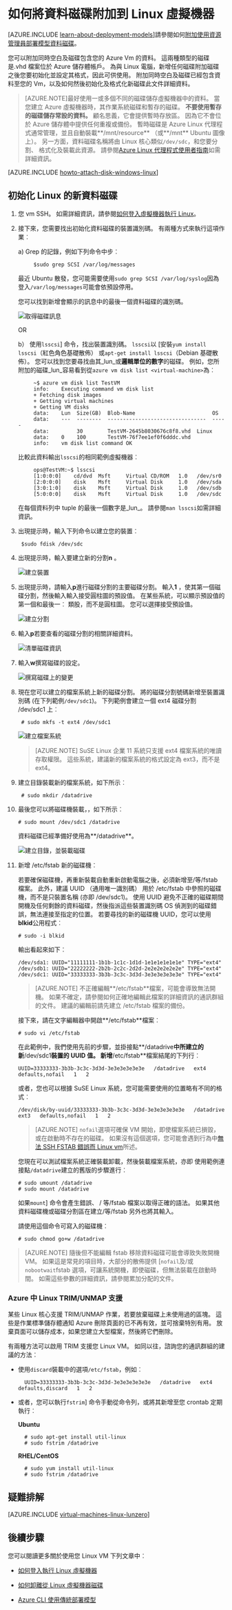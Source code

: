 <properties
    pageTitle="將光碟附加至 Linux VM |Microsoft Azure"
    description="瞭解如何將資料磁碟附加至執行 Linux Azure 虛擬機器，並將它初始化，因此可供使用。"
    services="virtual-machines-linux"
    documentationCenter=""
    authors="iainfoulds"
    manager="timlt"
    editor="tysonn"
    tags="azure-service-management"/>

<tags
    ms.service="virtual-machines-linux"
    ms.workload="infrastructure-services"
    ms.tgt_pltfrm="vm-linux"
    ms.devlang="na"
    ms.topic="article"
    ms.date="08/23/2016"
    ms.author="iainfou"/>

# <a name="how-to-attach-a-data-disk-to-a-linux-virtual-machine"></a>如何將資料磁碟附加到 Linux 虛擬機器

[AZURE.INCLUDE [learn-about-deployment-models](../../includes/learn-about-deployment-models-classic-include.md)]請參閱如何[附加使用資源管理員部署模型資料磁碟](virtual-machines-linux-add-disk.md)。

您可以附加同時空白及磁碟包含您的 Azure Vm 的資料。 這兩種類型的磁碟是.vhd 檔案位於 Azure 儲存體帳戶。 為與 Linux 電腦，新增任何磁碟附加磁碟之後您要初始化並設定其格式，因此可供使用。 附加同時空白及磁碟已經包含資料至您的 Vm，以及如何然後初始化及格式化新磁碟此文件詳細資料。

> [AZURE.NOTE]最好使用一或多個不同的磁碟儲存虛擬機器中的資料。 當您建立 Azure 虛擬機器時，其作業系統磁碟和暫存的磁碟。 **不要使用暫存的磁碟儲存常設的資料。** 顧名思義，它會提供暫時存放區。 因為它不會位於 Azure 儲存體中提供任何重複或備份。
> 暫時磁碟是 Azure Linux 代理程式通常管理，並且自動裝載**/mnt/resource** （或**/mnt** Ubuntu 圖像上）。 另一方面，資料磁碟名稱將由 Linux 核心類似`/dev/sdc`，和您要分割、 格式化及裝載此資源。 請參閱[Azure Linux 代理程式使用者指南][Agent]如需詳細資訊。

[AZURE.INCLUDE [howto-attach-disk-windows-linux](../../includes/howto-attach-disk-linux.md)]

## <a name="initialize-a-new-data-disk-in-linux"></a>初始化 Linux 的新資料磁碟

1. 您 vm SSH。 如需詳細資訊，請參閱[如何登入虛擬機器執行 Linux][Logon]。

2. 接下來，您需要找出初始化資料磁碟的裝置識別碼。 有兩種方式來執行這項作業︰

    a) Grep 的記錄，例如下列命令中步︰

            $sudo grep SCSI /var/log/messages

    最近 Ubuntu 散發，您可能需要使用`sudo grep SCSI /var/log/syslog`因為登入`/var/log/messages`可能會依預設停用。

    您可以找到新增會顯示的訊息中的最後一個資料磁碟的識別碼。

    ![取得磁碟訊息](./media/virtual-machines-linux-classic-attach-disk/scsidisklog.png)

    OR

    b） 使用`lsscsi`] 命令，找出裝置識別碼。 `lsscsi`以 [安裝`yum install lsscsi`（紅色角色基礎散佈） 或`apt-get install lsscsi`（Debian 基礎散佈）。 您可以找到您要尋找由其_lun_或**邏輯單位的數字**的磁碟。 例如，您所附加的磁碟_lun_容易看到從`azure vm disk list <virtual-machine>`為︰

            ~$ azure vm disk list TestVM
            info:    Executing command vm disk list
            + Fetching disk images
            + Getting virtual machines
            + Getting VM disks
            data:    Lun  Size(GB)  Blob-Name                         OS
            data:    ---  --------  --------------------------------  -----
            data:         30        TestVM-2645b8030676c8f8.vhd  Linux
            data:    0    100       TestVM-76f7ee1ef0f6dddc.vhd
            info:    vm disk list command OK

    比較此資料輸出`lsscsi`的相同範例虛擬機器︰

            ops@TestVM:~$ lsscsi
            [1:0:0:0]    cd/dvd  Msft     Virtual CD/ROM   1.0   /dev/sr0
            [2:0:0:0]    disk    Msft     Virtual Disk     1.0   /dev/sda
            [3:0:1:0]    disk    Msft     Virtual Disk     1.0   /dev/sdb
            [5:0:0:0]    disk    Msft     Virtual Disk     1.0   /dev/sdc

    在每個資料列中 tuple 的最後一個數字是_lun_。 請參閱`man lsscsi`如需詳細資訊。

3. 出現提示時，輸入下列命令以建立您的裝置︰

        $sudo fdisk /dev/sdc


4. 出現提示時，輸入要建立新的分割**n** 。


    ![建立裝置](./media/virtual-machines-linux-classic-attach-disk/fdisknewpartition.png)

5. 出現提示時，請輸入**p**進行磁碟分割的主要磁碟分割。 輸入**1** ，使其第一個磁碟分割，然後輸入輸入接受圓柱圖的預設值。 在某些系統，可以顯示預設值的第一個和最後一︰ 類股，而不是圓柱圖。 您可以選擇接受預設值。


    ![建立分割](./media/virtual-machines-linux-classic-attach-disk/fdisknewpartdetails.png)



6. 輸入**p**若要查看的磁碟分割的相關詳細資料。


    ![清單磁碟資訊](./media/virtual-machines-linux-classic-attach-disk/fdiskpartitiondetails.png)



7. 輸入**w**撰寫磁碟的設定。


    ![撰寫磁碟上的變更](./media/virtual-machines-linux-classic-attach-disk/fdiskwritedisk.png)

8. 現在您可以建立的檔案系統上新的磁碟分割。 將的磁碟分割號碼新增至裝置識別碼 (在下列範例`/dev/sdc1`)。 下列範例會建立一個 ext4 磁碟分割 /dev/sdc1 上︰

        # sudo mkfs -t ext4 /dev/sdc1

    ![建立檔案系統](./media/virtual-machines-linux-classic-attach-disk/mkfsext4.png)

    >[AZURE.NOTE] SuSE Linux 企業 11 系統只支援 ext4 檔案系統的唯讀存取權限。 這些系統，建議新的檔案系統的格式設定為 ext3，而不是 ext4。


9. 建立目錄裝載新的檔案系統，如下所示︰

        # sudo mkdir /datadrive


10. 最後您可以將磁碟機裝載，，如下所示︰

        # sudo mount /dev/sdc1 /datadrive

    資料磁碟已經準備好使用為**/datadrive**。
    
    ![建立目錄，並裝載磁碟](./media/virtual-machines-linux-classic-attach-disk/mkdirandmount.png)


11. 新增 /etc/fstab 新的磁碟機︰

    若要確保磁碟機，再重新裝載自動重新啟動電腦之後，必須新增至/等/fstab 檔案。 此外，建議 UUID （通用唯一識別碼） 用於 /etc/fstab 中參照的磁碟機，而不是只裝置名稱 (亦即 /dev/sdc1)。 使用 UUID 避免不正確的磁碟期間開機及任何剩餘的資料磁碟，然後指派這些裝置識別碼 OS 偵測到的磁碟錯誤，無法連接至指定的位置。 若要尋找的新的磁碟機 UUID，您可以使用**blkid**公用程式︰

        # sudo -i blkid

    輸出看起來如下︰

        /dev/sda1: UUID="11111111-1b1b-1c1c-1d1d-1e1e1e1e1e1e" TYPE="ext4"
        /dev/sdb1: UUID="22222222-2b2b-2c2c-2d2d-2e2e2e2e2e2e" TYPE="ext4"
        /dev/sdc1: UUID="33333333-3b3b-3c3c-3d3d-3e3e3e3e3e3e" TYPE="ext4"


    >[AZURE.NOTE] 不正確編輯**/etc/fstab**檔案，可能會導致無法開機。 如果不確定，請參閱如何正確地編輯此檔案的詳細資訊的通訊群組的文件。 建議的編輯前請先建立 /etc/fstab 檔案的備份。

    接下來，請在文字編輯器中開啟**/etc/fstab**檔案︰

        # sudo vi /etc/fstab

    在此範例中，我們使用先前的步驟，並掛接點**/datadrive**中所建立的新**/dev/sdc1**裝置的 UUID 值。 新增**/etc/fstab**檔案結尾的下列行︰

        UUID=33333333-3b3b-3c3c-3d3d-3e3e3e3e3e3e   /datadrive   ext4   defaults,nofail   1   2

    或者，您也可以根據 SuSE Linux 系統，您可能需要使用的位置略有不同的格式︰

        /dev/disk/by-uuid/33333333-3b3b-3c3c-3d3d-3e3e3e3e3e3e   /datadrive   ext3   defaults,nofail   1   2
    
    >[AZURE.NOTE] `nofail`選項可確保 VM 開始，即使檔案系統已損毀，或在啟動時不存在的磁碟。 如果沒有這個選項，您可能會遇到行為中[無法 SSH FSTAB 錯誤而 Linux vm](https://blogs.msdn.microsoft.com/linuxonazure/2016/07/21/cannot-ssh-to-linux-vm-after-adding-data-disk-to-etcfstab-and-rebooting/)所述。

    您現在可以測試檔案系統正確裝載卸載，然後裝載檔案系統，亦即 使用範例連接點`/datadrive`建立的舊版的步驟進行︰

        # sudo umount /datadrive
        # sudo mount /datadrive

    如果`mount`] 命令會產生錯誤、 / 等/fstab 檔案以取得正確的語法。 如果其他資料磁碟機或磁碟分割區在建立/等/fstab 另外也將其輸入。

    請使用這個命令可寫入的磁碟機︰

        # sudo chmod go+w /datadrive

>[AZURE.NOTE] 隨後但不能編輯 fstab 移除資料磁碟可能會導致失敗開機 VM。 如果這是常見的項目時，大部分的散佈提供 [`nofail`及/或`nobootwait`fstab 選項，可讓系統開機，即使磁碟，但無法裝載在啟動時間。 如需這些參數的詳細資訊，請參閱累加分配的文件。

### <a name="trimunmap-support-for-linux-in-azure"></a>Azure 中 Linux TRIM/UNMAP 支援
某些 Linux 核心支援 TRIM/UNMAP 作業，若要放棄磁碟上未使用過的區塊。 這些是作業標準儲存體通知 Azure 刪除頁面的已不再有效，並可捨棄特別有用。 放棄頁面可以儲存成本，如果您建立大型檔案，然後將它們刪除。

有兩種方法可以啟用 TRIM 支援您 Linux VM。 如同以往，諮詢您的通訊群組的建議的方法︰

- 使用`discard`裝載中的選項`/etc/fstab`，例如︰

        UUID=33333333-3b3b-3c3c-3d3d-3e3e3e3e3e3e   /datadrive   ext4   defaults,discard   1   2

- 或者，您可以執行`fstrim`] 命令手動從命令列，或將其新增至您 crontab 定期執行︰

    **Ubuntu**

        # sudo apt-get install util-linux
        # sudo fstrim /datadrive

    **RHEL/CentOS**

        # sudo yum install util-linux
        # sudo fstrim /datadrive

## <a name="troubleshooting"></a>疑難排解
[AZURE.INCLUDE [virtual-machines-linux-lunzero](../../includes/virtual-machines-linux-lunzero.md)]


## <a name="next-steps"></a>後續步驟
您可以閱讀更多關於使用您 Linux VM 下列文章中︰

- [如何登入執行 Linux 虛擬機器][Logon]

- [如何卸離從 Linux 虛擬機器磁碟](virtual-machines-linux-classic-detach-disk.md)

- [Azure CLI 使用傳統部署模型](../virtual-machines-command-line-tools.md)

<!--Link references-->
[Agent]: virtual-machines-linux-agent-user-guide.md
[Logon]: virtual-machines-linux-mac-create-ssh-keys.md
